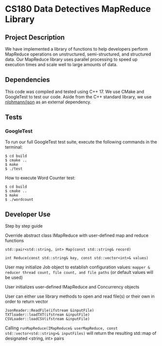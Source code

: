 # CS180 Data Detectives MapReduce Library

## Project Description

We have implemented a library of functions to help developers perform MapReduce
operations on unstructured, semi-structured, and structured data. Our MapReduce
library uses parallel processing to speed up execution times and scale well to
large amounts of data.

## Dependencies

This code was compiled and tested using C++ 17. We use CMake and GoogleTest to
test our code. Aside from the C++ standard library, we use
[nlohmann/json](https://github.com/nlohmann/json) as an external dependency.

## Tests

### GoogleTest

To run our full GoogleTest test suite, execute the following commands in the
terminal:

```
$ cd build
$ cmake ..
$ make
$ ./test
```

How to execute Word Counter test:

```
$ cd build
$ cmake ..
$ make
$ ./wordcount
```

## Developer Use

Step by step guide

Override abstract class IMapReduce with user-defined map and reduce functions

```
std::pair<std::string, int> Map(const std::string& record)

int Reduce(const std::string& key, const std::vector<int>& values)
```

User may initialize Job object to establish configuration values:
`mapper & reducer thread count, file count, and file paths`
(or default values will be used)

User initializes user-defined IMapReduce and Concurrency objects

User can either use library methods to open and read file(s) or their own in order to return vector<string>

```
JsonReader::ReadFile(ifstream &inputFile)
TXTloader::loadTXT(ifstream &inputFile)
CSVLoader::loadCSV(ifstream &inputFile)
```

Calling `runMapReduce(IMapReduce& userMapReduce, const std::vector<std::string>& inputFiles)` will return the resulting std::map of designated <string, int> pairs

